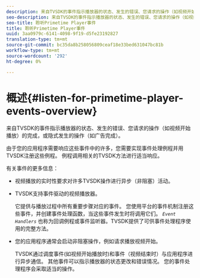 ```yaml
---
description: 来自TVSDK的事件指示播放器的状态、发生的错误、您请求的操作（如视频开始播放）的完成，或隐式发生的操作（如广告完成）。
seo-description: 来自TVSDK的事件指示播放器的状态、发生的错误、您请求的操作（如视频开始播放）的完成，或隐式发生的操作（如广告完成）。
seo-title: 聆听Primetime Player事件
title: 聆听Primetime Player事件
uuid: 3aa0979c-6141-4098-9f19-d5fe23192827
translation-type: tm+mt
source-git-commit: bc35da8b258056809ceaf18e33bed631047bc81b
workflow-type: tm+mt
source-wordcount: '292'
ht-degree: 0%

---
```



# 概述{#listen-for-primetime-player-events-overview}

来自TVSDK的事件指示播放器的状态、发生的错误、您请求的操作（如视频开始播放）的完成，或隐式发生的操作（如广告完成）。

由于您的应用程序需要响应这些事件中的许多，您需要实现事件处理例程并用TVSDK注册这些例程。 例程调用相关的TVSDK方法进行适当响应。

有关事件的更多信息：

* 视频播放的实时性要求对许多TVSDK操作进行异步（非阻塞）活动。
* TVSDK支持事件驱动的视频播放器。

   它提供与播放过程中所有重要步骤对应的事件。 您使用平台的事件机制注册这些事件，并创建事件处理函数，当这些事件发生时将调用它们。 *`Event Handlers`* 也称为回调例程或事件监听器。TVSDK提供了可供事件处理程序使用的完整方法。
* 您的应用程序通常会启动非阻塞操作，例如请求播放视频开始。

   TVSDK通过调度事件(如视频开始播放时)和事件（视频结束时）与应用程序进行异步通信。 其他事件可以指示播放器的状态更改和错误情况。 您的事件处理程序会采取适当的操作。